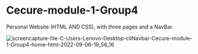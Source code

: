 # Cecure-module-1-Group4
Personal Website (HTML AND CSS), with three pages and a NavBar.

![screencapture-file-C-Users-Lenovo-Desktop-cilNavbar-Cecure-module-1-Group4-home-html-2022-09-06-19_56_16](https://user-images.githubusercontent.com/66309753/188723659-acf4f422-c649-4997-b9c6-3d0924e58ef4.png)

